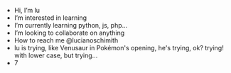 - Hi, I’m lu
- I’m interested in learning
- I’m currently learning python, js, php...
- I’m looking to collaborate on anything
- How to reach me @lucianoschimith
- lu is trying, like Venusaur in Pokémon's opening, he's trying, ok? trying! with lower case, but trying...
- 7 
